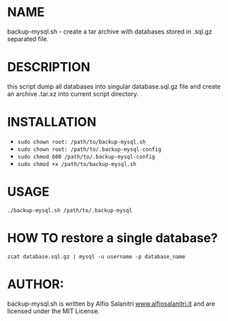 # NAME
backup-mysql.sh - create a tar archive with databases stored in .sql.gz separated file.

# DESCRIPTION
this script dump all databases into singular database.sql.gz file and create an archive .tar.xz into current script directory.

# INSTALLATION
- `sudo chown root: /path/to/backup-mysql.sh`
- `sudo chown root: /path/to/.backup-mysql-config`
- `sudo chmod 600 /path/to/.backup-mysql-config`
- `sudo chmod +x /path/to/backup-mysql.sh`

# USAGE
`./backup-mysql.sh /path/to/.backup-mysql`

# HOW TO restore a single database?
`zcat database.sql.gz | mysql -u username -p database_name`
       
# AUTHOR: 
backup-mysql.sh is written by Alfio Salanitri www.alfiosalanitri.it and are licensed under the MIT License.
